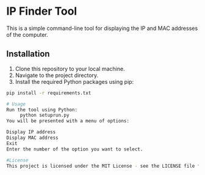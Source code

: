 # IP Finder Tool

This is a simple command-line tool for displaying the IP and MAC addresses of the computer.

## Installation

1. Clone this repository to your local machine.
2. Navigate to the project directory.
3. Install the required Python packages using pip:

```bash
pip install -r requirements.txt

# Usage
Run the tool using Python:
     python setuprun.py
You will be presented with a menu of options:

Display IP address
Display MAC address
Exit
Enter the number of the option you want to select.

#License
This project is licensed under the MIT License - see the LICENSE file for details.